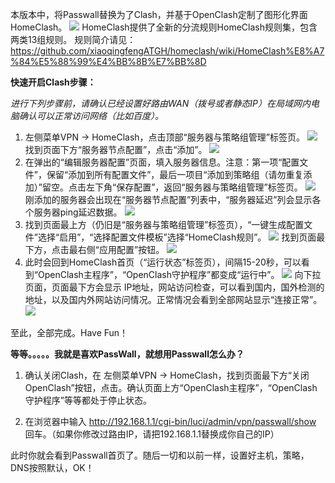 本版本中，将Passwall替换为了Clash，并基于OpenClash定制了图形化界面HomeClash。
![](https://raw.githubusercontent.com/wiki/xiaoqingfengATGH/HomeLede/FastClash/1.jpg)
HomeClash提供了全新的分流规则HomeClash规则集，包含两类13组规则。
规则简介请见：https://github.com/xiaoqingfengATGH/homeclash/wiki/HomeClash%E8%A7%84%E5%88%99%E4%BB%8B%E7%BB%8D

**快速开启Clash步骤：**

*进行下列步骤前，请确认已经设置好路由WAN（拨号或者静态IP）在局域网内电脑确认可以正常访问网络（比如百度）。*

1. 左侧菜单VPN -> HomeClash，点击顶部“服务器与策略组管理”标签页。
![](https://raw.githubusercontent.com/wiki/xiaoqingfengATGH/HomeLede/FastClash/2.jpg)
找到页面下方“服务器节点配置”，点击“添加”。
![](https://raw.githubusercontent.com/wiki/xiaoqingfengATGH/HomeLede/FastClash/3.jpg)
2. 在弹出的“编辑服务器配置”页面，填入服务器信息。注意：第一项“配置文件”，保留“添加到所有配置文件”，最后一项目“添加到策略组（请勿重复添加）”留空。点击左下角“保存配置”，返回“服务器与策略组管理”标签页。
![](https://raw.githubusercontent.com/wiki/xiaoqingfengATGH/HomeLede/FastClash/4.jpg)
刚添加的服务器会出现在“服务器节点配置”列表中，“服务器延迟”列会显示各个服务器ping延迟数据。
![](https://raw.githubusercontent.com/wiki/xiaoqingfengATGH/HomeLede/FastClash/5.jpg)
3. 找到页面最上方（仍旧是“服务器与策略组管理”标签页），“一键生成配置文件”选择“启用”，“选择配置文件模板”选择“HomeClash规则”。
![](https://raw.githubusercontent.com/wiki/xiaoqingfengATGH/HomeLede/FastClash/6.jpg)
找到页面最下方，点击最右侧“应用配置”按钮。
![](https://raw.githubusercontent.com/wiki/xiaoqingfengATGH/HomeLede/FastClash/7.jpg)
4. 此时会回到HomeClash首页（“运行状态”标签页），间隔15-20秒，可以看到“OpenClash主程序”，“OpenClash守护程序”都变成“运行中”。
![](https://raw.githubusercontent.com/wiki/xiaoqingfengATGH/HomeLede/FastClash/8.jpg)
向下拉页面，页面最下方会显示 IP地址，网站访问检查，可以看到国内，国外检测的地址，以及国内外网站访问情况。正常情况会看到全部网站显示“连接正常”。
![](https://raw.githubusercontent.com/wiki/xiaoqingfengATGH/HomeLede/FastClash/9.jpg)

至此，全部完成。Have Fun！

**等等。。。。。我就是喜欢PassWall，就想用Passwall怎么办？**

1. 确认关闭Clash，在 左侧菜单VPN -> HomeClash，找到页面最下方“关闭OpenClash”按钮，点击。确认页面上方“OpenClash主程序”，“OpenClash守护程序”等等都处于停止状态。

2. 在浏览器中输入 http://192.168.1.1/cgi-bin/luci/admin/vpn/passwall/show 回车。（如果你修改过路由IP，请把192.168.1.1替换成你自己的IP）

此时你就会看到Passwall首页了。随后一切和以前一样，设置好主机，策略，DNS按照默认，OK！